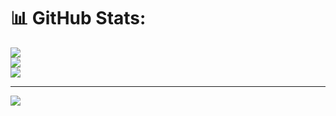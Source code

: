 # 📊 GitHub Stats:
![](https://github-readme-stats.vercel.app/api?username=mucheru-delvan&theme=dark&hide_border=false&include_all_commits=false&count_private=false)<br/>
![](https://nirzak-streak-stats.vercel.app/?user=mucheru-delvan&theme=dark&hide_border=false)<br/>
![](https://github-readme-stats.vercel.app/api/top-langs/?username=mucheru-delvan&theme=dark&hide_border=false&include_all_commits=false&count_private=false&layout=compact)

---
[![](https://visitcount.itsvg.in/api?id=mucheru-delvan&icon=0&color=0)](https://visitcount.itsvg.in)

<!-- Proudly created with GPRM ( https://gprm.itsvg.in ) -->
